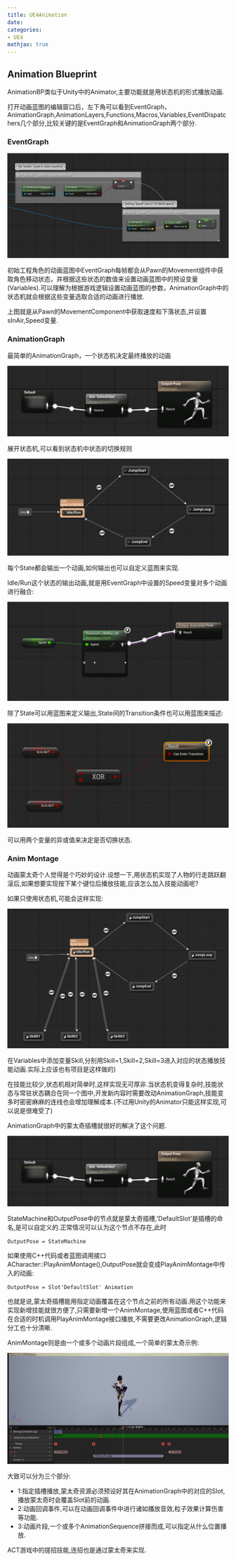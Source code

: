 ```yaml
---
title: UE4Animation
date: 
categories:
- UE4
mathjax: true
---
```



## Animation Blueprint

AnimationBP类似于Unity中的Animator,主要功能就是用状态机的形式播放动画.

打开动画蓝图的编辑窗口后，左下角可以看到EventGraph，AnimationGraph,AnimationLayers,Functions,Macros,Variables,EventDispatchers几个部分,比较关键的是EventGraph和AnimationGraph两个部分.


### EventGraph

![](UEAnimation/AnimBP_EventGraph.png)

初始工程角色的动画蓝图中EventGraph每帧都会从Pawn的Movement组件中获取角色移动状态，并根据这些状态的数值来设置动画蓝图中的预设变量(Variables).可以理解为根据游戏逻辑设置动画蓝图的参数，AnimationGraph中的状态机就会根据这些变量选取合适的动画进行播放.

上图就是从Pawn的MovementComponent中获取速度和下落状态,并设置sInAir,Speed变量.

### AnimationGraph

最简单的AnimationGraph，一个状态机决定最终播放的动画

![](UEAnimation/AnimBP_AnimationGraph_General.png)


展开状态机,可以看到状态机中状态的切换规则

![](UEAnimation/AnimBP_AnimationGraph_StateMachine.png)

每个State都会输出一个动画,如何输出也可以自定义蓝图来实现.

Idle/Run这个状态的输出动画,就是用EventGraph中设置的Speed变量对多个动画进行融合:

![](UEAnimation/AnimBP_AnimationGraph_StateDetail.png)

除了State可以用蓝图来定义输出,State间的Transition条件也可以用蓝图来描述:

![](UEAnimation/AnimBP_AnimationGraph_TransitionDetail.png)

可以用两个变量的异或值来决定是否切换状态.

### Anim Montage

动画蒙太奇个人觉得是个巧妙的设计.设想一下,用状态机实现了人物的行走跳跃翻滚后,如果想要实现按下某个键位后播放技能,应该怎么加入技能动画呢?

如果只使用状态机,可能会这样实现:

![](UEAnimation/AnimBP_Skill.png)

在Variables中添加变量Skill,分别用Skill=1,Skill=2,Skill=3进入对应的状态播放技能动画.实际上应该也有项目是这样做的)

在技能比较少,状态机相对简单时,这样实现无可厚非.当状态机变得复杂时,技能状态与常驻状态耦合在同一个图中,开发新内容时需要改动AnimationGraph,技能变多时密密麻麻的连线也会增加理解成本.(不过用Unity的Animator只能这样实现,可以说是很难受了)

AnimationGraph中的蒙太奇插槽就很好的解决了这个问题.

![](UEAnimation/AnimBP_AnimationGraph_General.png)

StateMachine和OutputPose中的节点就是蒙太奇插槽,'DefaultSlot'是插槽的命名,是可以自定义的.正常情况可以认为这个节点不存在,此时

```
OutputPose = StateMachine
```

如果使用C++代码或者蓝图调用接口ACharacter::PlayAnimMontage(),OutputPose就会变成PlayAnimMontage中传入的动画:

```
OutputPose = Slot'DefaultSlot' Animation
```

也就是说,蒙太奇插槽能用指定动画覆盖在这个节点之前的所有动画.用这个功能来实现新增技能就很方便了,只需要新增一个AnimMontage,使用蓝图或者C++代码在合适的时机调用PlayAnimMontage接口播放,不需要更改AnimationGraph,逻辑分工也十分清晰.

AnimMontage则是由一个或多个动画片段组成,一个简单的蒙太奇示例:

![](UEAnimation/AnimBP_AnimMontage.png)

大致可以分为三个部分:

- 1:指定插槽播放,蒙太奇资源必须预设好其在AnimationGraph中的对应的Slot,播放蒙太奇时会覆盖Slot前的动画.
- 2:动画回调事件,可以在动画回调事件中进行诸如播放音效,粒子效果计算伤害等功能.
- 3:动画片段,一个或多个AnimationSequence拼接而成,可以指定从什么位置播放.

ACT游戏中的搓招技能,连招也是通过蒙太奇来实现.
